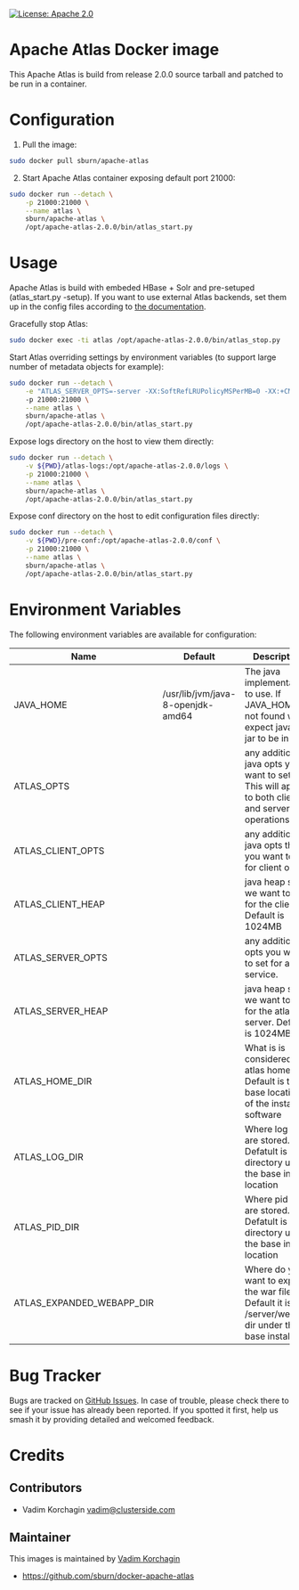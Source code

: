 [![License: Apache 2.0](https://img.shields.io/badge/license-Apache--2.0-blue.svg)](https://www.apache.org/licenses/LICENSE-2.0.html)

Apache Atlas Docker image
=======================================

This Apache Atlas is build from release 2.0.0 source tarball and patched to be run in a container.

Configuration
=============
1. Pull the image:

```bash
sudo docker pull sburn/apache-atlas
```

2. Start Apache Atlas container exposing default port 21000:

```bash
sudo docker run --detach \
    -p 21000:21000 \
    --name atlas \
    sburn/apache-atlas \
    /opt/apache-atlas-2.0.0/bin/atlas_start.py
```

Usage
=====

Apache Atlas is build with embeded HBase + Solr and pre-setuped (atlas_start.py -setup).
If you want to use external Atlas backends, set them up in the config files according to [the documentation](https://atlas.apache.org/Configuration.html).

Gracefully stop Atlas:

```bash
sudo docker exec -ti atlas /opt/apache-atlas-2.0.0/bin/atlas_stop.py
```

Start Atlas overriding settings by environment variables 
(to support large number of metadata objects for example):

```bash
sudo docker run --detach \
    -e "ATLAS_SERVER_OPTS=-server -XX:SoftRefLRUPolicyMSPerMB=0 -XX:+CMSClassUnloadingEnabled -XX:+UseConcMarkSweepGC -XX:+CMSParallelRemarkEnabled -XX:+PrintTenuringDistribution -XX:+HeapDumpOnOutOfMemoryError -XX:HeapDumpPath=dumps/atlas_server.hprof -Xloggc:logs/gc-worker.log -verbose:gc -XX:+UseGCLogFileRotation -XX:NumberOfGCLogFiles=10 -XX:GCLogFileSize=1m -XX:+PrintGCDetails -XX:+PrintHeapAtGC -XX:+PrintGCTimeStamps"
    -p 21000:21000 \
    --name atlas \
    sburn/apache-atlas \
    /opt/apache-atlas-2.0.0/bin/atlas_start.py
```

Expose logs directory on the host to view them directly:

```bash
sudo docker run --detach \
    -v ${PWD}/atlas-logs:/opt/apache-atlas-2.0.0/logs \
    -p 21000:21000 \
    --name atlas \
    sburn/apache-atlas \
    /opt/apache-atlas-2.0.0/bin/atlas_start.py
```

Expose conf directory on the host to edit configuration files directly:

```bash
sudo docker run --detach \
    -v ${PWD}/pre-conf:/opt/apache-atlas-2.0.0/conf \
    -p 21000:21000 \
    --name atlas \
    sburn/apache-atlas \
    /opt/apache-atlas-2.0.0/bin/atlas_start.py
```

Environment Variables
=====================

The following environment variables are available for configuration:

| Name | Default | Description |
|------|---------|-------------|
| JAVA_HOME | /usr/lib/jvm/java-8-openjdk-amd64 | The java implementation to use. If JAVA_HOME is not found we expect java and jar to be in path
| ATLAS_OPTS | <none> | any additional java opts you want to set. This will apply to both client and server operations
| ATLAS_CLIENT_OPTS | <none> | any additional java opts that you want to set for client only
| ATLAS_CLIENT_HEAP | <none> | java heap size we want to set for the client. Default is 1024MB
| ATLAS_SERVER_OPTS | <none> |  any additional opts you want to set for atlas service.
| ATLAS_SERVER_HEAP | <none> | java heap size we want to set for the atlas server. Default is 1024MB
| ATLAS_HOME_DIR | <none> | What is is considered as atlas home dir. Default is the base location of the installed software
| ATLAS_LOG_DIR | <none> | Where log files are stored. Defatult is logs directory under the base install location
| ATLAS_PID_DIR | <none> | Where pid files are stored. Defatult is logs directory under the base install location
| ATLAS_EXPANDED_WEBAPP_DIR | <none> | Where do you want to expand the war file. By Default it is in /server/webapp dir under the base install dir.


Bug Tracker
===========

Bugs are tracked on [GitHub Issues](https://github.com/sburn/docker-apache-atlas/issues).
In case of trouble, please check there to see if your issue has already been reported.
If you spotted it first, help us smash it by providing detailed and welcomed feedback.

Credits
=======

Contributors
------------

* Vadim Korchagin <vadim@clusterside.com>

Maintainer
----------

This images is maintained by [Vadim Korchagin](mailto:vadim@clusterside.com)

* https://github.com/sburn/docker-apache-atlas
